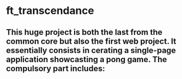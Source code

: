 # ft_transcendance

This huge project is both the last from the common core but also the first web project.
It essentially consists in cerating a single-page application showcasting a pong game.
The compulsory part includes:
- 



